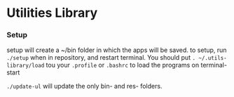 # Utilities Library

### Setup

setup will create a ~/bin folder in which the apps will be saved.
to setup, run `./setup` when in repository, and restart terminal.
You should put `. ~/.utils-library/load` tou your `.profile` or `.bashrc` to load the programs on terminal-start

`./update-ul` will update the only bin- and res- folders.
